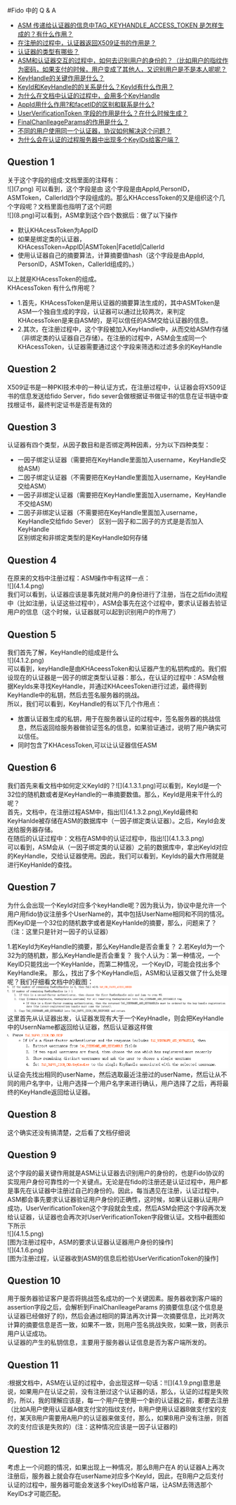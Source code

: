 #Fido 中的 Q & A

  * [ASM 传递给认证器的信息中TAG_KEYHANDLE_ACCESS_TOKEN 是怎样生成的？有什么作用？](#1)
  *  [在注册的过程中，认证器返回X509证书的作用是？](#2)
  *  [认证器的类型有哪些？](#3)
  *   [ASM和认证器交互的过程中，如何去识别用户的身份的？（比如用户的指纹作为密码，如果支付的时候，用户变成了其他人，又识别用户是不是本人呢呢？](#4)
  *   [KeyHandle的关键作用是什么？](#5)
  *   [KeyId和KeyHandle的的关系是什么？KeyId有什么作用？](#6)
  *   [为什么在文档中认证的过程中，会用多个KeyHandle](#7)
  *   [AppId用什么作用?和facetID的区别和联系是什么?](#8)
  *   [UserVerificationToken 字段的作用是什么？在什么时候生成？](#9)
  *   [FinalChanlleageParams的作用是什么？](#10)
  *   [不同的用户使用同一个认证器，协议如何解决这个问题？](#11)
  *   [为什么会在认证的过程服务器中出现多个KeyIDs给客户端？](#12)



  <h2 id="1">Question 1</h2>
   关于这个字段的组成:文档里面的注释有：</br>![](7.png) 可以看到，这个字段是由  这个字段是由AppId,PersonID，ASMToken，CallerId四个字段组成的。那么KHAccessToken的又是组织这个几个字段呢？文档里面也指明了这个问题
<br/>![](8.png)可以看到，ASM拿到这个四个数据后：做了以下操作
   
   *  默认KHAcessToken为AppID
   *  如果是绑定类的认证器，KHAcessToken=AppID|ASMToken|FacetId|CallerId
   *  使用认证器自己的摘要算法，计算摘要值hash（这个字段是由AppId,  PersonID，ASMToken，CallerId组成的。）
   
 以上就是KHAcessToken的组成。</br> KHAcessToken 有什么作用呢？
   
  * 1.首先，KHAcessToken是用认证器的摘要算法生成的，其中ASMToken是ASM一个独自生成的字段，认证器可以通过比较两次，来判定KHAcessToken是来自ASM的，是可以信任的ASM交给认证器的信息。
  * 2.其次，在注册过程中，这个字段被加入KeyHandle中，从而交给ASM作存储（非绑定类的认证器自己存储）。在注册的过程中，ASM会生成同一个KHAcessToken，认证器需要通过这个字段来筛选和过滤多余的KeyHandle


  <h2 id="2">Question 2</h2>
  X509证书是一种PKI技术中的一种认证方式，在注册过程中，认证器会将X509证书的信息发送给fido Server，fido sever会做根据证书做证书的信息在证书链中查找根证书，最终判定证书是否是有效的
 
 <h2 id="3">Question 3</h2> 
  认证器有四个类型，从因子数目和是否绑定两种因素，分为以下四种类型：
   
   * 一因子绑定认证器（需要把在KeyHandle里面加入username，KeyHandle交给ASM）
   * 二因子绑定认证器（不需要把在KeyHandle里面加入username，KeyHandle交给ASM）
   * 一因子非绑定认证器（需要把在KeyHandle里面加入username，KeyHandle不交给ASM）
   * 二因子非绑定认证器（不需要把在KeyHandle里面加入username，KeyHandle交给fido Sever）
   区别一因子和二因子的方式是是否加入KeyHandle</br>区别绑定和非绑定类型的是KeyHandle如何存储

   <h2 id="4">Question 4</h2>
 在原来的文档中注册过程：ASM操作中有这样一点：</br>
 ![](4.1.4.png)</br>我们可以看到，认证器应该是事先就对用户的身份进行了注册，当在之后fido流程中（比如注册，认证这些过程中），ASM会事先在这个过程中，要求认证器去验证用户的信息（这个时候，认证器就可以起到识别用户的作用了）

  <h2 id="5">Question 5</h2>我们首先了解，KeyHandle的组成是什么</br>![](4.1.2.png)</br>
 可以看到，keyHandle是由KHAceessToken和认证器产生的私钥构成的。我们假设现在的认证器是一因子的绑定类型认证器：那么，在认证的过程中：ASM会根据KeyIds来寻找KeyHandle，并通过KHAceesToken进行过滤，最终得到KeyHandle中的私钥，然后去签名服务器的挑战。</br>所以，我们可以看到，KeyHandle的有以下几个作用点：</br>
   
   *  放置认证器生成的私钥，用于在服务器认证的过程中，签名服务器的挑战信息，然后返回给服务器做验证签名的信息，如果验证通过，说明了用户确实可以信任。
   *  同时包含了KHAcessToken,可以让认证器信任ASM
 
  <h2 id="6">Question 6</h2>
  我们首先来看文档中如何定义KeyId的？![](4.1.3.1.png)可以看到，KeyId是一个32位的随机数或者是KeyHandle的一串摘要数值。那么，KeyId是用来干什么的呢？</br>首先，文档中，在注册过程ASM中，指出![](4.1.3.2.png),KeyId最终和KeyHanlde被存储在ASM的数据库中（一因子绑定类认证器）。之后，KeyId会发送给服务器存储。</br>在随后的认证过程中：文档在ASM中的认证过程中，指出![](4.1.3.3.png) </br>可以看到，ASM会从（一因子绑定类的认证器）之前的数据库中，拿出KeyId对应的KeyHandle，交给认证器使用。因此，我们可以看到，KeyIds的最大作用就是进行KeyHanlde的查找。

  <h2 id="7">Question 7</h2>
   为什么会出现一个KeyId对应多个keyHandle呢？因为我认为，协议中是允许一个用户用fido协议注册多个UserName的，其中包括UserName相同和不同的情况。而KeyID是一个32位的随机数字或者是KeyHanlde的摘要，那么，问题来了？（注：这里只是针对一因子的认证器）

1.若KeyId为KeyHandle的摘要，那么KeyHandle是否会重复？
2.若KeyId为一个32为的随机数，那么KeyHandle是否会重复？
我个人认为：第一种情况，一个KeyID只能找出一个KeyHanlde，而第二种情况，一个KeyID，可能会找出多个KeyHandle来。
那么，找出了多个KeyHandle后，ASM和认证器又做了什么处理呢？我们仔细看文档中的截图：![](4.1.7.png)这里首先从认证器出发，认证器发现有大于一个KeyHnadle，则会把KeyHandle中的UsernName都返回给认证器，然后认证器这样做![](4.1.8.png)认证会先找出相同的userName，然后选取最近注册过的userName，然后让从不同的用户名字中，让用户选择一个用户名字来进行确认，用户选择了之后，再将最终的KeyHandle返回给认证器。
    
  <h2 id="8">Question 8</h2>这个确实还没有搞清楚，之后看了文档仔细说
  
  
  <h2 id="9">Question 9</h2>这个字段的最关键作用就是ASM让认证器去识别用户的身份的，也是Fido协议的实现用户身份可靠性的一个关键点。无论是在fido的注册还是认证过程中，用户都是事先在认证器中注册过自己的身份的。因此，每当遇见在注册，认证过程中，ASM都会事先要求认证器验证用户身份的正确性，这时候，如果认证器认证用户成功，UserVerificationToken这个字段就会生成，然后ASM会把这个字段再次发给认证器，认证器也会再次对UserVerificationToken字段做认证。文档中截图如下所示</br>![](4.1.5.png)</br>[图为注册过程中，ASM的要求认证器认证器用户身份的操作]</br>![](4.1.6.png)</br>[图为注册过程，认证器收到ASM的信息后检验UserVerificationToken的操作]
  
 <h2 id="10">Question 10</h2>用于服务器验证客户是否将挑战签名成功的一个关键因素。服务器收到客户端的assertion字段之后，会解析到FinalChanlleageParams 的摘要信息(这个信息是认证器已经做好了的)，然后会通过相同的算法再次计算一次摘要信息，比对两次计算的摘要信息是否一致，如果不一致，则用户签名挑战失败，如果一致，则表示用户认证成功。</br>认证器的产生的私钥信息，主要用于服务器认证信息是否为客户端所发的。

 <h2 id="11">Question 11</h2>:根据文档中，ASM在认证的过程中，会出现这样一句话：!![](4.1.9.png)意思是说，如果用户在认证之前，没有注册过这个认证器的话，那么，认证的过程是失败的，所以，我的理解应该是，每一个用户在使用一个新的认证器之前，都要去注册（比如A用户使用认证器A做支付宝的指纹支付，B用户使用认证器B做支付宝的支付，某天B用户需要用A用户的认证器来做支付，那么，如果B用户没有注册，则首次的支付应该是失败的）(注：这种情况应该是一因子认证器的)
 
<h2 id="12">Question 12</h2>考虑上一个问题的情况，如果出现上一种情况，那么B用户在A 的认证器A上再次注册后，服务器上就会存在userName对应多个KeyId，因此，在B用户之后支付认证的过程中，服务器可能会发送多个keyIDs给客户端，让ASM去筛选那个KeyIDs才可能匹配。